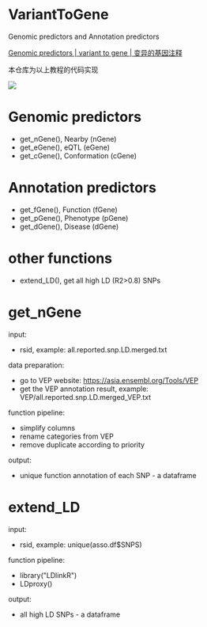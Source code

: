 # VariantToGene
Genomic predictors and Annotation predictors

[Genomic predictors | variant to gene | 变异的基因注释](https://www.cnblogs.com/leezx/p/14464087.html)

本仓库为以上教程的代码实现

![](https://img2020.cnblogs.com/blog/785692/202103/785692-20210301154201773-667409110.png)

# Genomic predictors
- get_nGene(), Nearby (nGene)
- get_eGene(), eQTL (eGene)
- get_cGene(), Conformation (cGene)

# Annotation predictors
- get_fGene(), Function (fGene)
- get_pGene(), Phenotype (pGene)
- get_dGene(), Disease (dGene)

# other functions
- extend_LD(), get all high LD (R2>0.8) SNPs

# get_nGene
input:
- rsid, example: all.reported.snp.LD.merged.txt

data preparation:
- go to VEP website: https://asia.ensembl.org/Tools/VEP
- get the VEP annotation result, example: VEP/all.reported.snp.LD.merged_VEP.txt

function pipeline:
- simplify columns
- rename categories from VEP
- remove duplicate according to priority

output:
- unique function annotation of each SNP - a dataframe

# extend_LD
input:
- rsid, example: unique(asso.df$SNPS)

function pipeline:
- library("LDlinkR")
- LDproxy()

output:
- all high LD SNPs - a dataframe


